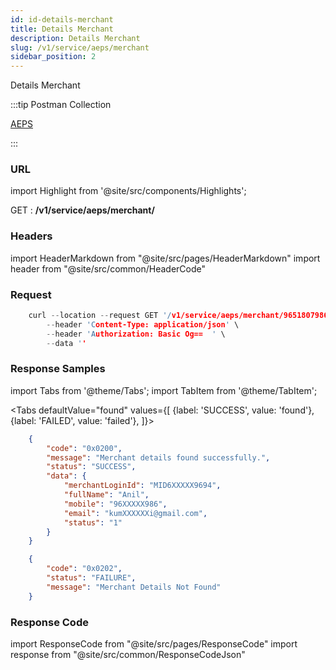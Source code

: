 ```yaml
---
id: id-details-merchant
title: Details Merchant
description: Details Merchant
slug: /v1/service/aeps/merchant
sidebar_position: 2
---
```


Details Merchant

:::tip Postman Collection

<a href="https://www.google.com" target="_blank">AEPS</a>

:::

### URL

import Highlight from '@site/src/components/Highlights';

<Highlight className="get">GET</Highlight> : <strong>/v1/service/aeps/merchant/</strong>

### Headers

import HeaderMarkdown from "@site/src/pages/HeaderMarkdown"
import header from "@site/src/common/HeaderCode"

<HeaderMarkdown data={header}/>

<!-- ## Body Params

import '@site/src/css/bodyParam.css'
import BodyParam from "@site/src/pages/BodyParam"
import data from "@site/src/static/aadhar-banking/merchant-on-board-json/UpdateMerchantCode"

<BodyParam data={data}/> -->

### Request

```c title="Example Request"
    curl --location --request GET '/v1/service/aeps/merchant/9651807986' \
        --header 'Content-Type: application/json' \
        --header 'Authorization: Basic Og==  ' \
        --data ''
```

### Response Samples

import Tabs from '@theme/Tabs';
import TabItem from '@theme/TabItem';

<Tabs
    defaultValue="found"
    values={[
        {label: 'SUCCESS', value: 'found'},
        {label: 'FAILED', value: 'failed'},
    ]}>

<TabItem value="found">

```json
    {
        "code": "0x0200",
        "message": "Merchant details found successfully.",
        "status": "SUCCESS",
        "data": {
            "merchantLoginId": "MID6XXXXX9694",
            "fullName": "Anil",
            "mobile": "96XXXXX986",
            "email": "kumXXXXXXi@gmail.com",
            "status": "1"
        }
    }
```

</TabItem>

<TabItem value="failed">

```json
    {
        "code": "0x0202",
        "status": "FAILURE",
        "message": "Merchant Details Not Found"
    }
```

</TabItem>
</Tabs>

### Response Code

import ResponseCode from "@site/src/pages/ResponseCode"
import response from "@site/src/common/ResponseCodeJson"

<ResponseCode data={response}/>